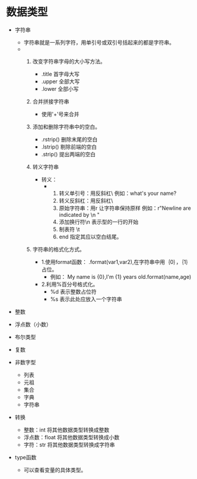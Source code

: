 # 数据类型
- 字符串
    - 字符串就是一系列字符，用单引号或双引号括起来的都是字符串。
    - 1. 改变字符串字母的大小写方法。
            - .title 首字母大写
            - .upper 全部大写
            - .lower 全部小写
       2. 合并拼接字符串
            - 使用'+'号来合并
       3. 添加和删除字符串中的空白。
            - .rstrip()  删除末尾的空白
            - .lstrip()  剔除前端的空白
            - .strip()   提出两端的空白
       4. 转义字符串
            - 转义：
                - 1. 转义单引号：用反斜杠\  例如：what\'s your name?
                  2. 转义反斜杠：用反斜杠\ 
                  3. 原始字符串：用r 让字符串保持原样  例如：r"Newline are indicated by \n "
                  4. 添加换行符\n 表示型的一行的开始
                  5. 制表符 \t 
                  6. end 指定其应以空白结尾。
                  
       5. 字符串的格式化方式。
            - 1.使用format函数： .format(var1,var2),在字符串中用｛0｝，｛1｝占位。
                - 例如： My name is {0},I\'m {1} years old.format(name,age)
            - 2.利用%百分号格式化。
                - %d 表示整数占位符
                - %s 表示此处应放入一个字符串
                
- 整数
- 浮点数（小数）
- 布尔类型
- 复数
- 非数字型
    - 列表
    - 元祖
    - 集合
    - 字典
    - 字符串
    
- 转换
    - 整数：int  将其他数据类型转换成整数
    - 浮点数：float 将其他数据类型转换成小数
    - 字符：str    将其他数据类型转换成字符串
    
- type函数
    - 可以查看变量的具体类型。    